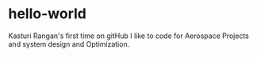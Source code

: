 # hello-world
Kasturi Rangan's first time on gitHub
I like to code for Aerospace Projects and system design and Optimization.
